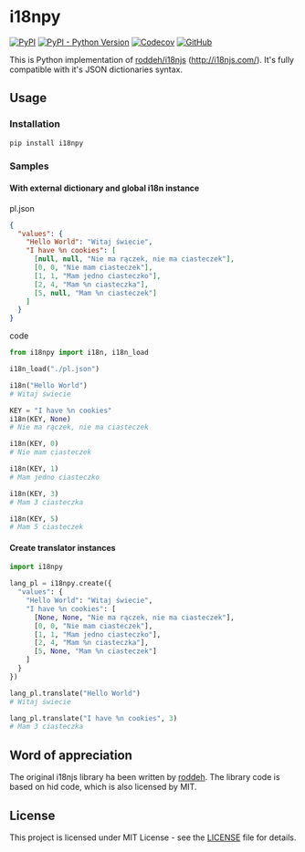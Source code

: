 # i18npy

[![PyPI](https://img.shields.io/pypi/v/i18npy)](https://pypi.org/project/i18npy/)
[![PyPI - Python Version](https://img.shields.io/pypi/pyversions/i18npy)](https://github.com/marverix/i18npy/actions/workflows/tests.yml)
[![Codecov](https://img.shields.io/codecov/c/gh/marverix/i18npy?token=NPX0JP4458)](https://app.codecov.io/gh/marverix/i18npy)
[![GitHub](https://img.shields.io/github/license/marverix/i18npy)](https://tldrlegal.com/license/mit-license)

This is Python implementation of [roddeh/i18njs](https://github.com/roddeh/i18njs) (http://i18njs.com/).
It's fully compatible with it's  JSON dictionaries syntax.

## Usage

### Installation

```sh
pip install i18npy
```

### Samples

#### With external dictionary and global i18n instance

pl.json

```json
{
  "values": {
    "Hello World": "Witaj świecie",
    "I have %n cookies": [
      [null, null, "Nie ma rączek, nie ma ciasteczek"],
      [0, 0, "Nie mam ciasteczek"],
      [1, 1, "Mam jedno ciasteczko"],
      [2, 4, "Mam %n ciasteczka"],
      [5, null, "Mam %n ciasteczek"]
    ]
  }
}

```

code

```python
from i18npy import i18n, i18n_load

i18n_load("./pl.json")

i18n("Hello World")
# Witaj świecie

KEY = "I have %n cookies"
i18n(KEY, None)
# Nie ma rączek, nie ma ciasteczek

i18n(KEY, 0)
# Nie mam ciasteczek

i18n(KEY, 1)
# Mam jedno ciasteczko

i18n(KEY, 3)
# Mam 3 ciasteczka

i18n(KEY, 5)
# Mam 5 ciasteczek
```

#### Create translator instances

```python
import i18npy

lang_pl = i18npy.create({
  "values": {
    "Hello World": "Witaj świecie",
    "I have %n cookies": [
      [None, None, "Nie ma rączek, nie ma ciasteczek"],
      [0, 0, "Nie mam ciasteczek"],
      [1, 1, "Mam jedno ciasteczko"],
      [2, 4, "Mam %n ciasteczka"],
      [5, None, "Mam %n ciasteczek"]
    ]
  }
})

lang_pl.translate("Hello World")
# Witaj świecie

lang_pl.translate("I have %n cookies", 3)
# Mam 3 ciasteczka
```

## Word of appreciation 

The original i18njs library ha been written by [roddeh](https://github.com/roddeh/).
The library code is based on hid code, which is also licensed by MIT.

## License

This project is licensed under MIT License - see the [LICENSE](LICENSE) file for details.
